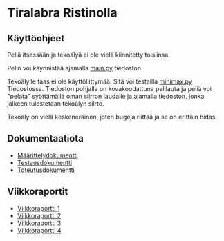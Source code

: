 # Tiralabra Ristinolla

## Käyttöohjeet

Peliä itsessään ja tekoälyä ei ole vielä kiinnitetty toisiinsa.

Pelin voi käynnistää ajamalla [main.py](/src/main.py) tiedoston.

Tekoälylle taas ei ole käyttöliittymää. Sitä voi testailla [minimax.py](/src/tekoaly/minimax.py) Tiedostossa. Tiedoston pohjalla on kovakoodattuna pelilauta ja peliä voi "pelata" syöttämällä oman siirron laudalle ja ajamalla tiedoston, jonka jälkeen tulostetaan tekoälyn siirto.

Tekoäly on vielä keskeneräinen, joten bugeja riittää ja se on erittäin hidas.

## Dokumentaatiota

- [Määrittelydokumentti](/Dokumentaatio/maarittelydokumentti.md)
- [Testausdokumentti](/Dokumentaatio/testausdokumentti.md)
- [Toteutusdokumentti](/Dokumentaatio/toteutusdokumentti.md)

## Viikkoraportit
- [Viikkoraportti 1](/Dokumentaatio/Viikkoraportit/viikkoraportti1.md)
- [Viikkoraportti 2](/Dokumentaatio/Viikkoraportit/viikkoraportti2.md)
- [Viikkoraportti 3](/Dokumentaatio/Viikkoraportit/viikkoraportti3.md)
- [Viikkoraportti 4](/Dokumentaatio/Viikkoraportit/viikkoraportti4.md)

